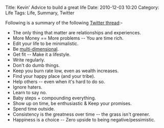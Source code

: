 Title: Kevin' Advice to build a great life
Date: 2010-12-03 10:20
Category: Life
Tags: Life, Summary, Twitter

Following is a summary of the following [Twitter thread](https://twitter.com/Camp4/status/1402689150353129472):-

* The only thing that matter are relationships and experiences. 
* More Money == More problems -- You are time rich.
* Edit your life to be minimalistic. 
* Be [multi-dimensional](https://twitter.com/Camp4/status/1370798715057942534).
* Get fit -- Make it a lifestyle.
* Write regularly. 
* Don't do dumb things.
* Keep you burn rate low, even as wealth increases.
* Find your happy place (and your tribe).
* Help others -- even when it's hard to do so.
* Ignore haters.
* Learn to say no.
* Baby steps + compounding everything. 
* Show up on time, be enthusiastic & Keep your promises.
* Spend time outside.
* Consistency is the greatness over time -- the grass isn't greener. 
* Happiness is a choice -- Zero upside to being negative/pessimistic. 
